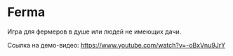 # Ferma 
Игра для фермеров в душе или людей не имеющих дачи.

Ссылка на демо-видео:
https://www.youtube.com/watch?v=-oBxVnu9JrY
